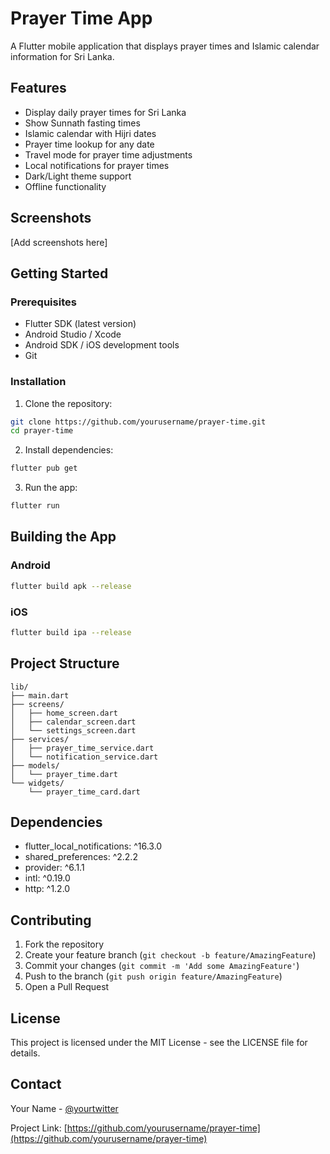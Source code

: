 # Prayer Time App

A Flutter mobile application that displays prayer times and Islamic calendar information for Sri Lanka.

## Features

- Display daily prayer times for Sri Lanka
- Show Sunnath fasting times
- Islamic calendar with Hijri dates
- Prayer time lookup for any date
- Travel mode for prayer time adjustments
- Local notifications for prayer times
- Dark/Light theme support
- Offline functionality

## Screenshots

[Add screenshots here]

## Getting Started

### Prerequisites

- Flutter SDK (latest version)
- Android Studio / Xcode
- Android SDK / iOS development tools
- Git

### Installation

1. Clone the repository:
```bash
git clone https://github.com/yourusername/prayer-time.git
cd prayer-time
```

2. Install dependencies:
```bash
flutter pub get
```

3. Run the app:
```bash
flutter run
```

## Building the App

### Android
```bash
flutter build apk --release
```

### iOS
```bash
flutter build ipa --release
```

## Project Structure

```
lib/
├── main.dart
├── screens/
│   ├── home_screen.dart
│   ├── calendar_screen.dart
│   └── settings_screen.dart
├── services/
│   ├── prayer_time_service.dart
│   └── notification_service.dart
├── models/
│   └── prayer_time.dart
└── widgets/
    └── prayer_time_card.dart
```

## Dependencies

- flutter_local_notifications: ^16.3.0
- shared_preferences: ^2.2.2
- provider: ^6.1.1
- intl: ^0.19.0
- http: ^1.2.0

## Contributing

1. Fork the repository
2. Create your feature branch (`git checkout -b feature/AmazingFeature`)
3. Commit your changes (`git commit -m 'Add some AmazingFeature'`)
4. Push to the branch (`git push origin feature/AmazingFeature`)
5. Open a Pull Request

## License

This project is licensed under the MIT License - see the LICENSE file for details.

## Contact

Your Name - [@yourtwitter](https://twitter.com/yourtwitter)

Project Link: [https://github.com/yourusername/prayer-time](https://github.com/yourusername/prayer-time)
